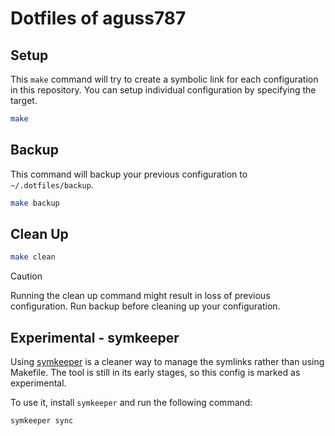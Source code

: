 # Dotfiles of aguss787

## Setup

This `make` command will try to create a symbolic link for each configuration in this repository.
You can setup individual configuration by specifying the target.

```bash
make
```

## Backup

This command will backup your previous configuration to `~/.dotfiles/backup`.

```bash
make backup
```

## Clean Up

```bash
make clean
```

> [!CAUTION]  
> Running the clean up command might result in loss of previous configuration. Run backup before
> cleaning up your configuration.

## Experimental - symkeeper

Using [symkeeper](https://github.com/aguss787/symkeeper) is a cleaner way to manage the symlinks
rather than using Makefile. The tool is still in its early stages, so this config is marked as
experimental.

To use it, install `symkeeper` and run the following command:

```bash
symkeeper sync
```
